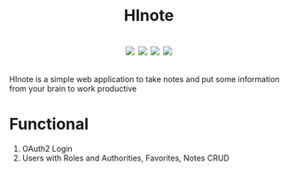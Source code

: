 ㅤ<h1 align="center">HInote

[![](https://img.shields.io/badge/Developed%20by-HarmyFounder-%236DB33F)](https://github.com/HarmyFounder)
![](https://img.shields.io/badge/JDK-19-%23E76F00)
![](https://img.shields.io/badge/Spring%20Boot-3.0.5-%236DB33F)
[![](https://img.shields.io/badge/DBMS-Postgres-%234476ff)](https://www.postgresql.org/)
</h1>


<p>HInote is a simple web application to take notes and put some information from your brain to work productive


<h1>Functional</h1>
<ol>
  <li>OAuth2 Login </li>
  <li>Users with Roles and Authorities, Favorites, Notes CRUD</li>
</ol>
